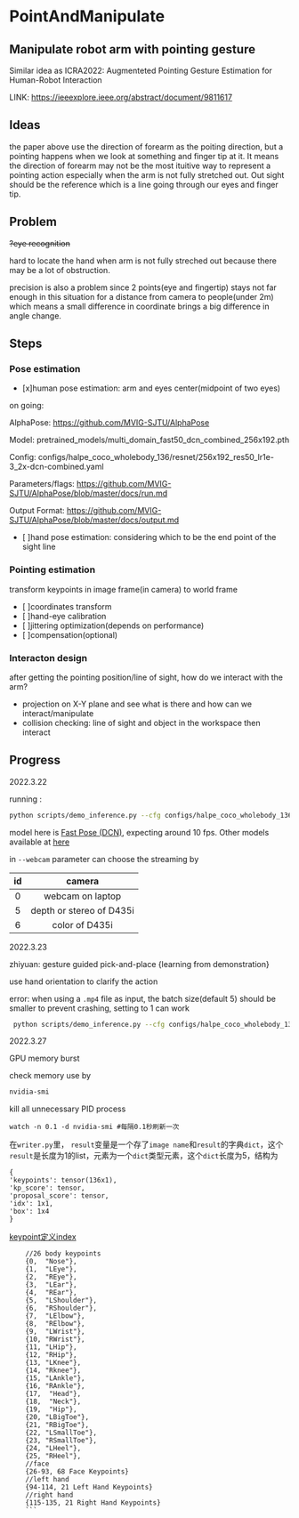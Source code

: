 # PointAndManipulate

## Manipulate robot arm with pointing gesture  

Similar idea as ICRA2022: Augmenteted Pointing Gesture Estimation for Human-Robot Interaction  

LINK: https://ieeexplore.ieee.org/abstract/document/9811617

## Ideas

the paper above use the direction of forearm as the poiting direction, but a pointing happens when we look at something and finger tip at it. It means the direction of forearm may not be the most ituitive way to represent a pointing action especially when the arm is not fully stretched out. Out sight should be the reference which is a line going through our eyes and finger tip.  

## Problem

~~?eye recognition~~

hard to locate the hand when arm is not fully streched out because there may be a lot of obstruction.

precision is also a problem since 2 points(eye and fingertip) stays not far enough in this situation for a distance from camera to people(under 2m) which means a small difference in coordinate brings a big difference in angle change.

## Steps

### Pose estimation

- [x]human pose estimation: arm and eyes center(midpoint of two eyes)
  
on going:

AlphaPose: https://github.com/MVIG-SJTU/AlphaPose

Model: pretrained_models/multi_domain_fast50_dcn_combined_256x192.pth  

Config: configs/halpe_coco_wholebody_136/resnet/256x192_res50_lr1e-3_2x-dcn-combined.yaml

Parameters/flags: https://github.com/MVIG-SJTU/AlphaPose/blob/master/docs/run.md

Output Format: https://github.com/MVIG-SJTU/AlphaPose/blob/master/docs/output.md

- [ ]hand pose estimation: considering which to be the end point of the sight line
  
### Pointing estimation

transform keypoints in image frame(in camera) to world frame

- [ ]coordinates transform
- [ ]hand-eye calibration
- [ ]jittering optimization(depends on performance)
- [ ]compensation(optional)

### Interacton design

after getting the pointing position/line of sight, how do we interact with the arm?

- projection on X-Y plane and see what is there and how can we interact/manipulate
- collision checking: line of sight and object in the workspace then interact

## Progress

2022.3.22

running :

```bash
python scripts/demo_inference.py --cfg configs/halpe_coco_wholebody_136/resnet/256x192_res50_lr1e-3_2x-dcn-combined.yaml --checkpoint pretrained_models/multi_domain_fast50_dcn_combined_256x192.pth --vis --webcam 6
```

model here is [Fast Pose (DCN)](https://github.com/MVIG-SJTU/AlphaPose/blob/master/docs/MODEL_ZOO.md#multi-domain-models-strongly-recommended), expecting around 10 fps. Other models available at [here](https://github.com/MVIG-SJTU/AlphaPose/blob/master/docs/MODEL_ZOO.md)

in `--webcam` parameter can choose the streaming by

|id|camera|
|:---:|:----:|
|0|webcam on laptop|
|5|depth or stereo of D435i|
|6|color of D435i|

2022.3.23

zhiyuan: gesture guided pick-and-place {learning from demonstration}

use hand orientation to clarify the action

error: when using a `.mp4` file as input, the batch size(default 5) should be smaller to prevent crashing, setting to 1 can work

```bash
 python scripts/demo_inference.py --cfg configs/halpe_coco_wholebody_136/resnet/256x192_res50_lr1e-3_2x-dcn-combined.yaml --checkpoint pretrained_models/multi_domain_fast50_dcn_combined_256x192.pth --video examples/demo/bsktb.mp4 --outdir examples/res/ --save_video --detbatch 1
```

2022.3.27

GPU memory burst

check memory use by

```bash
nvidia-smi
```

kill all unnecessary PID process

```
watch -n 0.1 -d nvidia-smi #每隔0.1秒刷新一次
```

在`writer.py`里， `result`变量是一个存了`image name`和`result`的字典`dict`，这个`result`是长度为1的list，元素为一个`dict`类型元素，这个`dict`长度为5，结构为
```
{
'keypoints': tensor(136x1),
'kp_score': tensor,
'proposal_score': tensor,
'idx': 1x1,
'box': 1x4
}
```

[keypoint定义index](https://github.com/Fang-Haoshu/Halpe-FullBody#keypoints-format)
```
    //26 body keypoints
    {0,  "Nose"},
    {1,  "LEye"},
    {2,  "REye"},
    {3,  "LEar"},
    {4,  "REar"},
    {5,  "LShoulder"},
    {6,  "RShoulder"},
    {7,  "LElbow"},
    {8,  "RElbow"},
    {9,  "LWrist"},
    {10, "RWrist"},
    {11, "LHip"},
    {12, "RHip"},
    {13, "LKnee"},
    {14, "Rknee"},
    {15, "LAnkle"},
    {16, "RAnkle"},
    {17,  "Head"},
    {18,  "Neck"},
    {19,  "Hip"},
    {20, "LBigToe"},
    {21, "RBigToe"},
    {22, "LSmallToe"},
    {23, "RSmallToe"},
    {24, "LHeel"},
    {25, "RHeel"},
    //face
    {26-93, 68 Face Keypoints}
    //left hand
    {94-114, 21 Left Hand Keypoints}
    //right hand
    {115-135, 21 Right Hand Keypoints}
    ```
